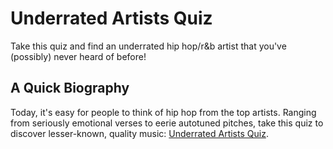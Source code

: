 # Underrated Artists Quiz

Take this quiz and find an underrated hip hop/r&b artist that you've (possibly) never heard of before!

## A Quick Biography

Today, it's easy for people to think of hip hop from the top artists. Ranging from seriously emotional verses to eerie autotuned pitches, take this quiz to discover lesser-known, quality music: <a href="https://ahale43.github.io/Underrated-Artists-Quiz/" target="_blank">Underrated Artists Quiz</a>.

